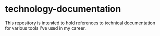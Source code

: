 # technology-documentation
This repository is intended to hold references to technical documentation for various tools I've used in my career.
